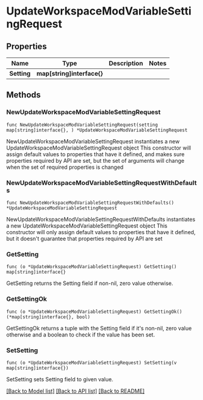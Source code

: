 # UpdateWorkspaceModVariableSettingRequest

## Properties

Name | Type | Description | Notes
------------ | ------------- | ------------- | -------------
**Setting** | **map[string]interface{}** |  | 

## Methods

### NewUpdateWorkspaceModVariableSettingRequest

`func NewUpdateWorkspaceModVariableSettingRequest(setting map[string]interface{}, ) *UpdateWorkspaceModVariableSettingRequest`

NewUpdateWorkspaceModVariableSettingRequest instantiates a new UpdateWorkspaceModVariableSettingRequest object
This constructor will assign default values to properties that have it defined,
and makes sure properties required by API are set, but the set of arguments
will change when the set of required properties is changed

### NewUpdateWorkspaceModVariableSettingRequestWithDefaults

`func NewUpdateWorkspaceModVariableSettingRequestWithDefaults() *UpdateWorkspaceModVariableSettingRequest`

NewUpdateWorkspaceModVariableSettingRequestWithDefaults instantiates a new UpdateWorkspaceModVariableSettingRequest object
This constructor will only assign default values to properties that have it defined,
but it doesn't guarantee that properties required by API are set

### GetSetting

`func (o *UpdateWorkspaceModVariableSettingRequest) GetSetting() map[string]interface{}`

GetSetting returns the Setting field if non-nil, zero value otherwise.

### GetSettingOk

`func (o *UpdateWorkspaceModVariableSettingRequest) GetSettingOk() (*map[string]interface{}, bool)`

GetSettingOk returns a tuple with the Setting field if it's non-nil, zero value otherwise
and a boolean to check if the value has been set.

### SetSetting

`func (o *UpdateWorkspaceModVariableSettingRequest) SetSetting(v map[string]interface{})`

SetSetting sets Setting field to given value.



[[Back to Model list]](../README.md#documentation-for-models) [[Back to API list]](../README.md#documentation-for-api-endpoints) [[Back to README]](../README.md)


